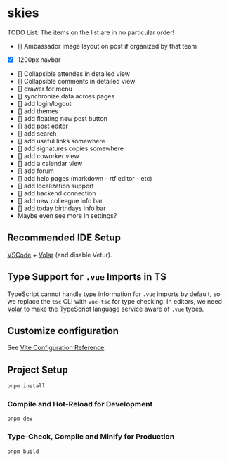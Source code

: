 # skies

TODO List:
The items on the list are in no particular order!

- [] Ambassador image layout on post if organized by that team
- [x] 1200px navbar
- [] Collapsible attendes in detailed view
- [] Collapsible comments in detailed view
- [] drawer for menu
- [] synchronize data across pages
- [] add login/logout
- [] add themes
- [] add floating new post button
- [] add post editor
- [] add search
- [] add useful links somewhere
- [] add signatures copies somewhere
- [] add coworker view
- [] add a calendar view
- [] add forum
- [] add help pages (markdown - rtf editor - etc)
- [] add localization support
- [] add backend connection
- [] add new colleague info bar
- [] add today birthdays info bar
- Maybe even see more in settings?

## Recommended IDE Setup

[VSCode](https://code.visualstudio.com/) + [Volar](https://marketplace.visualstudio.com/items?itemName=Vue.volar) (and disable Vetur).

## Type Support for `.vue` Imports in TS

TypeScript cannot handle type information for `.vue` imports by default, so we replace the `tsc` CLI with `vue-tsc` for type checking. In editors, we need [Volar](https://marketplace.visualstudio.com/items?itemName=Vue.volar) to make the TypeScript language service aware of `.vue` types.

## Customize configuration

See [Vite Configuration Reference](https://vite.dev/config/).

## Project Setup

```sh
pnpm install
```

### Compile and Hot-Reload for Development

```sh
pnpm dev
```

### Type-Check, Compile and Minify for Production

```sh
pnpm build
```
